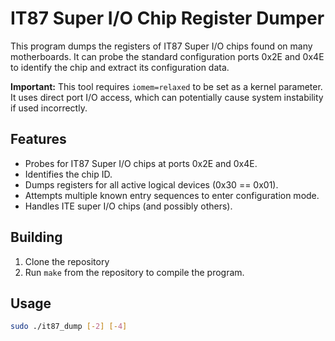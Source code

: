 # IT87 Super I/O Chip Register Dumper

This program dumps the registers of IT87 Super I/O chips found on many motherboards. It can probe the standard configuration ports 0x2E and 0x4E to identify the chip and extract its configuration data.

**Important:** This tool requires `iomem=relaxed` to be set as a kernel parameter. It uses direct port I/O access, which can potentially cause system instability if used incorrectly.

## Features

*   Probes for IT87 Super I/O chips at ports 0x2E and 0x4E.
*   Identifies the chip ID.
*   Dumps registers for all active logical devices (0x30 == 0x01).
*   Attempts multiple known entry sequences to enter configuration mode.
*   Handles ITE super I/O chips (and possibly others).

## Building

1. Clone the repository
3. Run `make` from the repository to compile the program.

## Usage

```bash
sudo ./it87_dump [-2] [-4]
